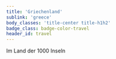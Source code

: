 ```yaml
---
title: 'Griechenland'
sublink: 'greece'
body_classes: 'title-center title-h1h2'
badge_class: badge-color-travel
header_id: travel
---
```


Im Land der 1000 Inseln